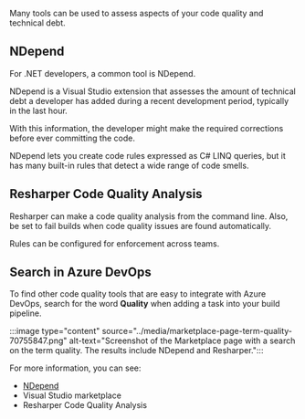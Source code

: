 Many tools can be used to assess aspects of your code quality and technical debt.

## NDepend

For .NET developers, a common tool is NDepend.

NDepend is a Visual Studio extension that assesses the amount of technical debt a developer has added during a recent development period, typically in the last hour.

With this information, the developer might make the required corrections before ever committing the code.

NDepend lets you create code rules expressed as C\# LINQ queries, but it has many built-in rules that detect a wide range of code smells.

## Resharper Code Quality Analysis

Resharper can make a code quality analysis from the command line. Also, be set to fail builds when code quality issues are found automatically.

Rules can be configured for enforcement across teams.

## Search in Azure DevOps

To find other code quality tools that are easy to integrate with Azure DevOps, search for the word **Quality** when adding a task into your build pipeline.

:::image type="content" source="../media/marketplace-page-term-quality-70755847.png" alt-text="Screenshot of the Marketplace page with a search on the term quality. The results include NDepend and Resharper.":::


For more information, you can see:

 -  [NDepend](https://www.ndepend.com)
 -  Visual Studio marketplace
 -  Resharper Code Quality Analysis
